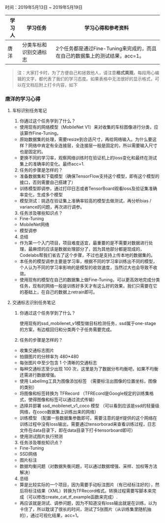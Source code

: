 时间：2019年5月13日 ~ 2019年5月19日

学习人|学习任务|学习心得和参考资料
------ | ------ | ------ 
唐洋 | 分类车标和识别交通标志 | 2个任务都是通过Fine-Tuning来完成的，而且在自己的数据集上的测试结果，acc=1。

> 注：大家打卡时，为了方便自己和拯救他人，请注意**格式美观**，每段用心编辑的文字，都代表了我们的学习态度。如果表格中无法很好的显示格式，可以在文档后附上打卡内容，如下

### 唐洋的学习心得
1. 车标识别任务笔记
	1. 你通过这个任务学到了什么？
    - 使用现有的网络模型（MobileNet V1）来对收集的车标图像进行分类，应该算作Fine-Tuning。
    - 原始数据集的处理，需要resize到合适尺寸，再给网络输入。为什么要这样？网络中肯定有全连接层，全连接层一般是固定的，所以需要输入尺寸也是固定的。
    - 更换不同的学习率，观察网络训练时在验证机上的loss变化和最终在测试集上的准确率的变化。最终acc=1.
    
    2. 任务的步骤是怎样的？
    - 准备数据集和下载模型（确保TensorFlow支持这个模型，即有这个模型的接口，否则需要自己搭建了）
    - 训练模型即调参，通过打印日志或者TensorBoard观看loss及验证集准确率变化，生成多个模型
    - 模型测试：挑选在验证集上准确率较高的模型去做测试，再分析bias / variance的问题，再次进行调参。
    
	3. 任务涉及哪些知识点？
    - Fine-Tuning
    - MobileNet网络
    - 模型调参
   
	4. 总结
	- 作为第一个入门项目，项目难度适宜，最重要的是不需要对数据进行处理，最麻烦的应该是数据处理部分了，因为其他部分都是现成的，Codelabs帮我们省去了这个步骤，不过也是支持上传本地的数据集的。
   - 本任务的模型调参主要是学习率，根据不同的学习率训练出不同的模型，个人认为不同的学习率影响的是模型的收敛速度，当然过大也会导致不收敛。
   - 使用现有的模型在自己的数据集上做Fine-Tuning，可以更高效地完成分类任务，现有的网络一般是训练好多天才有这么好的效果，我们只需要在它的基础上，在自己的数据上retrain即可。

2. 交通标志识别任务笔记

	1. 你通过这个任务学到了什么？
	
		使用现有的ssd_mobilenet_v1模型做目标检测任务，ssd属于one-stage的方案，有边框回归和分类两个子任务需要完成。

    2. 任务的步骤是怎样的？
	- 收集交通标志图片
	- 拍摄图片的分辨率为 480*480
	- 每张图片中至少包含 1 个清晰的交通标志
	- 每种交通标志至少出现 100 次，这里是为了数据分布均衡吧，如果不均衡还需进行数据增强。
	- 使用 LabelImg工具为图像添加标签
	（需要标注出图像的位置坐标，图像的类别）
	- 将图像和标签转换为 TFRecord 
	（TFREcord是Google规定的训练集格式，使得图像和标签可以通过流式传输）
	- 选择并部署 ssd_mobilenet_v1_coco 模型
	（可以看到应该是ssd的轻量级网络，在coco数据集上训练出来的网络）
	- 训练模型
	（配置一些数据集参数即可，需要注意的是tf提供的这个网络在训练过程中没有loss输出，需要通过tensorborad来查看训练过程，日志文件在data目录下，即在data目录下打卡tensorboard即可）
	- 使用测试图片执行预测
	
	3. 任务涉及哪些知识点？
	- Fine-Tuning
	- SSD网络
	- 图片标注
	- 数据均衡问题（对数据失衡问题，可以通过数据增强、采样、加权等方法解决）
	
	4. 总结
	- 算是比较实际的一个项目，因为需要手动标注图片（有已经标注好的），然后将标注结果（XML）转换为TFRecord格式。转换过程需要写脚本来完成（可以修改create_cat_tf_example函数来完成）.
	- 再应该就是测试、调参问题，因为不知道没有loss输出就是在训练，以为卡住了，所以耽误了很长的时间，测试了5张图片（从训练集里随机抽的），通过可视化结果，acc=1。
